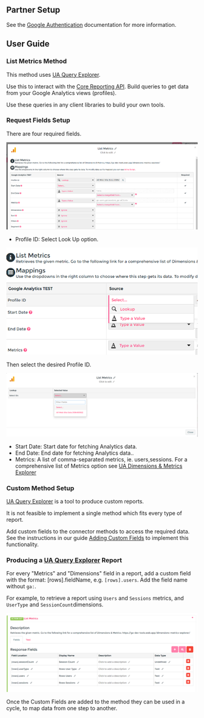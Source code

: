 
<section class="setup partner" markdown="1">

## Partner Setup

<div class="section-content" markdown="1">

See the [Google Authentication](https://docs.cyclr.com/google-authentication) documentation for more information.


</div>

</section>

<section class="userguide" markdown="1">

## User Guide

<div class="section-content" markdown="1">

### List Metrics Method

This method uses [UA Query Explorer](https://ga-dev-tools.web.app/query-explorer/).

Use this to interact with the [Core Reporting API](https://developers.google.com/analytics/devguides/reporting/core/v3/). Build queries to get data from your Google Analytics views (profiles). 

Use these queries in any client libraries to build your own tools.

### Request Fields Setup

There are four required fields.

![Set up request fields](./images/GA_List_Metrics_request_fields.png)

- Profile ID: Select Look Up option.

![Set up request fields](./images/GA_Profile_lookup.png)

Then select the desired Profile ID.

![Profile ID](./images/GA_ProfileID_select.png)

- Start Date: Start date for fetching Analytics data.
- End Date: End date for fetching Analytics data..
- Metrics: A list of comma-separated metrics, ie. users,sessions. For a comprehensive list of Metrics option see [UA Dimensions & Metrics Explorer](https://ga-dev-tools.web.app/dimensions-metrics-explorer/)

### Custom Method Setup

[UA Query Explorer](https://ga-dev-tools.web.app/query-explorer/) is a tool to produce custom reports.

It is not feasible to implement a single method which fits every type of report. 

Add custom fields to the connector methods to access the required data. See the instructions in our guide [Adding Custom Fields](https://docs.cyclr.com/adding-custom-fields) to implement this functionality.

### Producing a [UA Query Explorer](https://ga-dev-tools.web.app/query-explorer/) Report

For every "Metrics" and "Dimensions" field in a report, add a custom field with the format: [rows].fieldName, e.g. `[rows].users`. Add the field name without `ga:`.

For example, to retrieve a report using `Users` and `Sessions` metrics, and `UserType` and `SessionCount`dimensions.

![Added Custom Fields](./images/GA_Added_Custom_Fields.png)

Once the Custom Fields are added to the method  they can be used in a cycle, to map data from one step to another.
